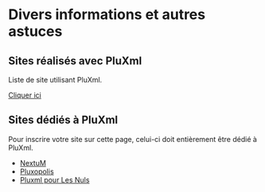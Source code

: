 # Divers informations et autres astuces

## Sites réalisés avec PluXml

Liste de site utilisant PluXml.

[Cliquer ici](sites-realises-avec-pluxml.md)

## Sites dédiés à PluXml

Pour inscrire votre site sur cette page, celui-ci doit entièrement être dédié à PluXml.

* [NextuM](http://nextum.fr/)
* [Pluxopolis](http://pluxopolis.net/)
* [Pluxml pour Les Nuls](http://tuto-pluxml.reseauk.info/)
